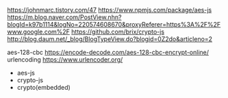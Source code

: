 https://johnmarc.tistory.com/47
https://www.npmjs.com/package/aes-js
https://m.blog.naver.com/PostView.nhn?blogId=k97b1114&logNo=220574608670&proxyReferer=https%3A%2F%2Fwww.google.com%2F
https://github.com/brix/crypto-js
http://blog.daum.net/_blog/BlogTypeView.do?blogid=0Z2do&articleno=2


aes-128-cbc
https://encode-decode.com/aes-128-cbc-encrypt-online/
urlencoding
https://www.urlencoder.org/



- aes-js
- crypto-js
- crypto(embedded)
